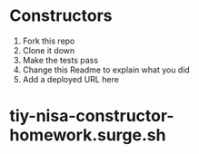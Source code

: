 # Constructors

1. Fork this repo
2. Clone it down
3. Make the tests pass
4. Change this Readme to explain what you did
5. Add a deployed URL here


# tiy-nisa-constructor-homework.surge.sh
